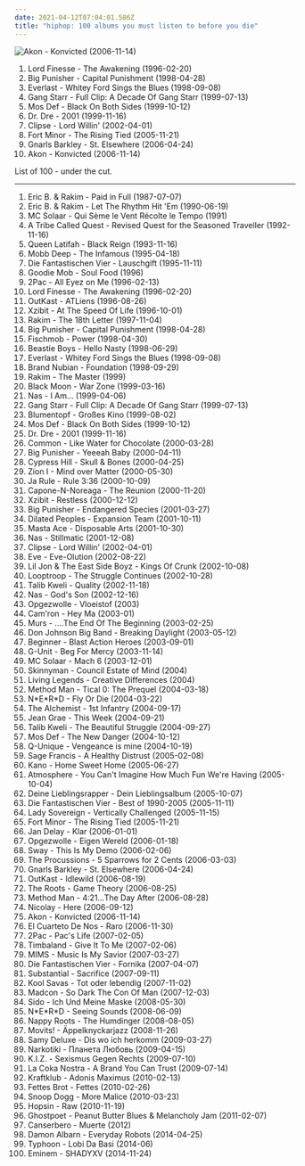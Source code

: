 ```yaml
---
date: 2021-04-12T07:04:01.586Z
title: "hiphop: 100 albums you must listen to before you die"
---
```

![Akon - Konvicted (2006-11-14)](http://coverartarchive.org/release/a44df8e4-87b9-48a7-9a18-795a5abf44c6/16180855087-500.jpg "Akon - Konvicted (2006-11-14)")
<ol class="albums">
<li data-cover="http://coverartarchive.org/release/b79edcef-bc1a-471f-9468-d050459c4d3a/15273239285-500.jpg" data-tags="hip hop" role="button">Lord Finesse - The Awakening (1996-02-20)</li>
<li data-cover="http://coverartarchive.org/release/5ff73aa7-2326-444e-9204-1125f2bd4684/2977313794-500.jpg" data-tags="rap" role="button">Big Punisher - Capital Punishment (1998-04-28)</li>
<li data-cover="http://coverartarchive.org/release/1e4d0890-9ee0-4020-a9dc-8528208fd3ab/1675399328-500.jpg" data-tags="albums by:everlast, rock" role="button">Everlast - Whitey Ford Sings the Blues (1998-09-08)</li>
<li data-cover="http://coverartarchive.org/release/325b57cb-aa85-4232-b6e3-c24240fc1e32/4437166118-500.jpg" data-tags="hip-hop, hip hop, rap, hiphop, east coast, 1990s, real hip-hop, boom bap, gang starr, hiphop classic albums, estados unidos, ok track, a good 1, radiourbaine, rap estadounidense, 1995-1999" role="button">Gang Starr - Full Clip: A Decade Of Gang Starr (1999-07-13)</li>
<li data-cover="http://coverartarchive.org/release/3636d9b6-13e3-3b00-975b-9cf95a0ac21a/2434199624-500.jpg" data-tags="hip-hop" role="button">Mos Def - Black On Both Sides (1999-10-12)</li>
<li data-cover="http://coverartarchive.org/release/db4baedf-bfe1-4e04-b359-99761f1b3deb/8671147785-500.jpg" data-tags="hip-hop, rap, gangsta rap" role="button">Dr. Dre - 2001 (1999-11-16)</li>
<li data-cover="http://coverartarchive.org/release/c5043588-ff22-40d0-b738-60ce6a817537/9609881130-500.jpg" data-tags="rap" role="button">Clipse - Lord Willin' (2002-04-01)</li>
<li data-cover="https://img.discogs.com/bXnt0eXfchKuRrdSJxD7xNAIfS4=/fit-in/600x529/filters:strip_icc():format(jpeg):mode_rgb():quality(90)/discogs-images/R-567986-1336610234-2845.jpeg.jpg" data-tags="hip-hop" role="button">Fort Minor - The Rising Tied (2005-11-21)</li>
<li data-cover="http://coverartarchive.org/release/c1611009-48c0-4171-a26d-698a57cfde9e/3985245895-500.jpg" data-tags="funk, soul" role="button">Gnarls Barkley - St. Elsewhere (2006-04-24)</li>
<li data-cover="http://coverartarchive.org/release/a44df8e4-87b9-48a7-9a18-795a5abf44c6/16180855087-500.jpg" data-tags="akon" role="button">Akon - Konvicted (2006-11-14)</li>
</ol>
List of 100 - under the cut.
<!-- more -->

_________________

<ol class="albums">
<li data-cover="http://coverartarchive.org/release/eec40590-f7f8-48ff-a3cb-0a4aab5aad30/6223485528-500.jpg" data-tags="hip-hop, hip hop" role="button">
Eric B. & Rakim - Paid in Full (1987-07-07)
</li>
<li data-cover="https://img.discogs.com/dTbHZUwAyW5fEx0Z-90SwlQqWxg=/fit-in/600x600/filters:strip_icc():format(jpeg):mode_rgb():quality(90)/discogs-images/R-453085-1568208056-6843.jpeg.jpg" data-tags="hip-hop, hip hop, east coast rap" role="button">
Eric B. & Rakim - Let The Rhythm Hit 'Em (1990-06-19)
</li>
<li data-cover="http://coverartarchive.org/release/ccd1cbc9-5398-4e5d-8846-694fc3acab4f/1402677391-500.jpg" data-tags="french hip-hop, french" role="button">
MC Solaar - Qui Sème le Vent Récolte le Tempo (1991)
</li>
<li data-cover="https://img.discogs.com/yHfAagQxkLUKSbPunOauh4xD12c=/fit-in/600x600/filters:strip_icc():format(jpeg):mode_rgb():quality(90)/discogs-images/R-5408733-1392627713-8707.jpeg.jpg" data-tags="hip hop, hiphop" role="button">
A Tribe Called Quest - Revised Quest for the Seasoned Traveller (1992-11-16)
</li>
<li data-cover="http://coverartarchive.org/release/99fbeb85-6c72-4180-a914-27525f29578a/9213261062-500.jpg" data-tags="hip-hop, hiphop, my collection great 150 albumz of rap, pudlo z kasetami-dobre albumy, hip hop flashback" role="button">
Queen Latifah - Black Reign (1993-11-16)
</li>
<li data-cover="http://coverartarchive.org/release/07e92711-51fe-4e80-97a3-be995b7f4119/4696863575-500.jpg" data-tags="hip-hop, rap" role="button">
Mobb Deep - The Infamous (1995-04-18)
</li>
<li data-cover="http://coverartarchive.org/release/65d6ad44-109b-4c33-a9d2-2fd6e86b7223/2139954499-500.jpg" data-tags="german, hip hop" role="button">
Die Fantastischen Vier - Lauschgift (1995-11-11)
</li>
<li data-cover="https://img.discogs.com/l3S40wUUnsOyG_ka9tmC9m8OmIk=/fit-in/600x609/filters:strip_icc():format(jpeg):mode_rgb():quality(90)/discogs-images/R-221339-1371421141-9632.jpeg.jpg" data-tags="dirty south, 90s" role="button">
Goodie Mob - Soul Food (1996)
</li>
<li data-cover="http://coverartarchive.org/release/8d2491b6-f77f-3ec2-9638-10c231663071/9390923312-500.jpg" data-tags="gangsta rap, hip-hop, 2pac, rap" role="button">
2Pac - All Eyez on Me (1996-02-13)
</li>
<li data-cover="http://coverartarchive.org/release/b79edcef-bc1a-471f-9468-d050459c4d3a/15273239285-500.jpg" data-tags="hip hop" role="button">
Lord Finesse - The Awakening (1996-02-20)
</li>
<li data-cover="https://img.discogs.com/2uDI11IP0s5RCrBjhVSpWunaVe0=/fit-in/600x603/filters:strip_icc():format(jpeg):mode_rgb():quality(90)/discogs-images/R-1336628-1488983534-1292.jpeg.jpg" data-tags="hip-hop" role="button">
OutKast - ATLiens (1996-08-26)
</li>
<li data-cover="http://coverartarchive.org/release/062680e6-450a-3431-bfb6-1f65fa8b849d/25678343558-500.jpg" data-tags="hip hop, rap, west coast rap" role="button">
Xzibit - At The Speed Of Life (1996-10-01)
</li>
<li data-cover="http://coverartarchive.org/release/4952c8bc-4ffb-315b-a6c6-26d23c4df873/14289722113-500.jpg" data-tags="hip hop" role="button">
Rakim - The 18th Letter (1997-11-04)
</li>
<li data-cover="http://coverartarchive.org/release/5ff73aa7-2326-444e-9204-1125f2bd4684/2977313794-500.jpg" data-tags="rap" role="button">
Big Punisher - Capital Punishment (1998-04-28)
</li>
<li data-cover="http://coverartarchive.org/release/17208836-5136-466d-bc2c-c258f4b9108d/2114063577-500.jpg" data-tags="hiphop" role="button">
Fischmob - Power (1998-04-30)
</li>
<li data-cover="http://coverartarchive.org/release/84a4ba6a-cc66-4a8b-b443-198646fbf85f/8508204852-500.jpg" data-tags="hip-hop, rap" role="button">
Beastie Boys - Hello Nasty (1998-06-29)
</li>
<li data-cover="http://coverartarchive.org/release/1e4d0890-9ee0-4020-a9dc-8528208fd3ab/1675399328-500.jpg" data-tags="albums by:everlast, rock" role="button">
Everlast - Whitey Ford Sings the Blues (1998-09-08)
</li>
<li data-cover="http://coverartarchive.org/release/8801f036-6ee9-4e72-908b-6d1b2f131d63/6942685916-500.jpg" data-tags="hip hop, old school hip hop, hiphop classic albums" role="button">
Brand Nubian - Foundation (1998-09-29)
</li>
<li data-cover="http://coverartarchive.org/release/4a5ce787-6585-4c01-ba0c-81e70d750035/4421422361-500.jpg" data-tags="hip hop" role="button">
Rakim - The Master (1999)
</li>
<li data-cover="http://coverartarchive.org/release/d095f20e-001a-4606-95ff-821795b9edec/4279951428-500.jpg" data-tags="hiphop, hardcore hip-hop, good albums" role="button">
Black Moon - War Zone (1999-03-16)
</li>
<li data-cover="https://img.discogs.com/sXdA8UWW2AWmINhxTzltQev3Rnw=/fit-in/600x600/filters:strip_icc():format(jpeg):mode_rgb():quality(90)/discogs-images/R-436330-1368066780-6005.jpeg.jpg" data-tags="rap" role="button">
Nas - I Am... (1999-04-06)
</li>
<li data-cover="http://coverartarchive.org/release/325b57cb-aa85-4232-b6e3-c24240fc1e32/4437166118-500.jpg" data-tags="hip-hop, hip hop, rap, hiphop, east coast, 1990s, real hip-hop, boom bap, gang starr, hiphop classic albums, estados unidos, ok track, a good 1, radiourbaine, rap estadounidense, 1995-1999" role="button">
Gang Starr - Full Clip: A Decade Of Gang Starr (1999-07-13)
</li>
<li data-cover="http://coverartarchive.org/release/ae98347e-2452-408b-997f-1ea428ad0915/3263273318-500.jpg" data-tags="hiphop, german hip hop, deutscher hip hop, full streamable albums" role="button">
Blumentopf - Großes Kino (1999-08-02)
</li>
<li data-cover="http://coverartarchive.org/release/3636d9b6-13e3-3b00-975b-9cf95a0ac21a/2434199624-500.jpg" data-tags="hip-hop" role="button">
Mos Def - Black On Both Sides (1999-10-12)
</li>
<li data-cover="http://coverartarchive.org/release/db4baedf-bfe1-4e04-b359-99761f1b3deb/8671147785-500.jpg" data-tags="hip-hop, rap, gangsta rap" role="button">
Dr. Dre - 2001 (1999-11-16)
</li>
<li data-cover="http://coverartarchive.org/release/0eaf3a43-f00e-4416-8ea3-759d1841e3c9/4402657853-500.jpg" data-tags="hip-hop" role="button">
Common - Like Water for Chocolate (2000-03-28)
</li>
<li data-cover="http://coverartarchive.org/release/93f78313-2ef8-37f4-a144-4c441deff078/22236753612-500.jpg" data-tags="hiphop" role="button">
Big Punisher - Yeeeah Baby (2000-04-11)
</li>
<li data-cover="https://img.discogs.com/-FTLXlXt_wEClCPah1OnIfjAmQE=/fit-in/450x450/filters:strip_icc():format(jpeg):mode_rgb():quality(90)/discogs-images/R-519605-1264963269.jpeg.jpg" data-tags="rapcore, hip-hop" role="button">
Cypress Hill - Skull & Bones (2000-04-25)
</li>
<li data-cover="http://coverartarchive.org/release/0c2c5aed-e1cf-3dc7-82c8-7936611d73f7/15200268076-500.jpg" data-tags="hiphop" role="button">
Zion I - Mind over Matter (2000-05-30)
</li>
<li data-cover="http://coverartarchive.org/release/df56628c-7749-41b7-b91d-de5bd7c692c2/14308150249-500.jpg" data-tags="hip-hop, rap, hiphop" role="button">
Ja Rule - Rule 3:36 (2000-10-09)
</li>
<li data-cover="https://img.discogs.com/vuOu9pJtRq4ZqWf5gYY1oDOOfzs=/fit-in/600x600/filters:strip_icc():format(jpeg):mode_rgb():quality(90)/discogs-images/R-687874-1568926001-9463.jpeg.jpg" data-tags="hiphop, kaudogg" role="button">
Capone-N-Noreaga - The Reunion (2000-11-20)
</li>
<li data-cover="http://coverartarchive.org/release/68323203-8cfa-4d43-91ef-930eeef99cf5/5730125548-500.jpg" data-tags="hip-hop, gangsta rap" role="button">
Xzibit - Restless (2000-12-12)
</li>
<li data-cover="http://coverartarchive.org/release/b07c61eb-ec65-46f5-be66-c744486c36b7/14907416395-500.jpg" data-tags="rap, hiphop, 90s rap, endangered species" role="button">
Big Punisher - Endangered Species (2001-03-27)
</li>
<li data-cover="http://coverartarchive.org/release/45bffb6b-5b13-3df8-9ae1-e782662a6de0/15794560352-500.jpg" data-tags="hip-hop, underground hip hop" role="button">
Dilated Peoples - Expansion Team (2001-10-11)
</li>
<li data-cover="http://coverartarchive.org/release/4398f892-0bbd-4ccb-ba58-822026bc0580/4699250670-500.jpg" data-tags="hip-hop, hiphop, classic, east coast" role="button">
Masta Ace - Disposable Arts (2001-10-30)
</li>
<li data-cover="https://img.discogs.com/ce2bXe_XnmZeSoI9PbdPzpDjdm8=/fit-in/600x450/filters:strip_icc():format(jpeg):mode_rgb():quality(90)/discogs-images/R-5788920-1402698639-1454.jpeg.jpg" data-tags="hip-hop, rap" role="button">
Nas - Stillmatic (2001-12-08)
</li>
<li data-cover="http://coverartarchive.org/release/c5043588-ff22-40d0-b738-60ce6a817537/9609881130-500.jpg" data-tags="rap" role="button">
Clipse - Lord Willin' (2002-04-01)
</li>
<li data-cover="http://coverartarchive.org/release/d79ef353-3fd8-4512-9ed2-8547ca9b6f3c/22158679444-500.jpg" data-tags="hip hop, eve" role="button">
Eve - Eve-Olution (2002-08-22)
</li>
<li data-cover="https://img.discogs.com/Sc8h4hNvvfIveS0Cyd3A7gKBmqY=/fit-in/466x462/filters:strip_icc():format(jpeg):mode_rgb():quality(90)/discogs-images/R-463334-1135168849.jpeg.jpg" data-tags="crunk" role="button">
Lil Jon & The East Side Boyz - Kings Of Crunk (2002-10-08)
</li>
<li data-cover="https://img.discogs.com/u-J6yQ1hPzUkjzPGCskIw481aJo=/fit-in/600x565/filters:strip_icc():format(jpeg):mode_rgb():quality(90)/discogs-images/R-5514300-1434540950-4161.jpeg.jpg" data-tags="hip-hop" role="button">
Looptroop - The Struggle Continues (2002-10-28)
</li>
<li data-cover="http://coverartarchive.org/release/07041b80-aa46-4f9f-bd7e-d4400d627180/2801140623-500.jpg" data-tags="hip-hop" role="button">
Talib Kweli - Quality (2002-11-18)
</li>
<li data-cover="https://img.discogs.com/e9bP78FudkC0nkWRFNQUy38QDF0=/fit-in/600x602/filters:strip_icc():format(jpeg):mode_rgb():quality(90)/discogs-images/R-328103-1262865321.jpeg.jpg" data-tags="rap" role="button">
Nas - God's Son (2002-12-16)
</li>
<li data-cover="http://coverartarchive.org/release/7035c218-c673-4d31-93d1-b3811f6bc486/6363786433-500.jpg" data-tags="hip-hop, rap, hiphop, dutch" role="button">
Opgezwolle - Vloeistof (2003)
</li>
<li data-cover="https://img.discogs.com/PFT39g7ycb3I8p3npMisk3N0-YI=/fit-in/479x479/filters:strip_icc():format(jpeg):mode_rgb():quality(90)/discogs-images/R-14350582-1572765182-2623.jpeg.jpg" data-tags="hip-hop, hiphop, just blaze, flow, rocafella, sampled based, camron - hey ma" role="button">
Cam'ron - Hey Ma (2003-01)
</li>
<li data-cover="http://coverartarchive.org/release/723dea4c-3a6d-4d21-9d2c-548eb5dc54d7/17201983621-500.jpg" data-tags="hip-hop" role="button">
Murs - ....The End Of The Beginning (2003-02-25)
</li>
<li data-cover="http://coverartarchive.org/release/95d428d2-ea6f-4b47-ab4c-8c8899f8c977/16550895208-500.jpg" data-tags="hip hop" role="button">
Don Johnson Big Band - Breaking Daylight (2003-05-12)
</li>
<li data-cover="http://coverartarchive.org/release/d509ac03-18cf-45b8-94ab-ab8617fb9f99/3349734538-500.jpg" data-tags="german hiphop, hip-hop, hip hop, german" role="button">
Beginner - Blast Action Heroes (2003-09-01)
</li>
<li data-cover="https://img.discogs.com/0GRKX6vZKxmykt49aVPTcsro_F4=/fit-in/300x298/filters:strip_icc():format(jpeg):mode_rgb():quality(90)/discogs-images/R-1963323-1255339548.jpeg.jpg" data-tags="rap, g-unit" role="button">
G-Unit - Beg For Mercy (2003-11-14)
</li>
<li data-cover="http://coverartarchive.org/release/64da7eeb-d86d-3f3f-8a11-0ea6d1f48e25/24416039746-500.jpg" data-tags="french, rap, hiphop, french hip-hop, hiphopfrlab" role="button">
MC Solaar - Mach 6 (2003-12-01)
</li>
<li data-cover="http://coverartarchive.org/release/569ab96e-a3c7-44b7-9a89-5221abb75d43/18690093983-500.jpg" data-tags="hip-hop, hip hop" role="button">
Skinnyman - Council Estate of Mind (2004)
</li>
<li data-cover="http://coverartarchive.org/release/0d79c2f7-3c45-460e-aba2-7a581c60d045/4479380328-500.jpg" data-tags="hip-hop, hip hop, hiphop, fettttttttttttttt, nice   smile, album i love" role="button">
Living Legends - Creative Differences (2004)
</li>
<li data-cover="http://coverartarchive.org/release/dd9535b5-b223-4ab0-bba2-8aeacfb94f7a/2188706714-500.jpg" data-tags="rap" role="button">
Method Man - Tical 0: The Prequel (2004-03-18)
</li>
<li data-cover="http://coverartarchive.org/release/1453bafd-09a5-43e6-aa52-5ab2867c7218/2090793464-500.jpg" data-tags="hip-hop" role="button">
N*E*R*D - Fly Or Die (2004-03-22)
</li>
<li data-cover="https://img.discogs.com/dq2geKGmTdI736QrpaEMXRFUB7c=/fit-in/600x599/filters:strip_icc():format(jpeg):mode_rgb():quality(90)/discogs-images/R-9163033-1488053223-3996.jpeg.jpg" data-tags="rap, hiphop, beats for days" role="button">
The Alchemist - 1st Infantry (2004-09-17)
</li>
<li data-cover="http://coverartarchive.org/release/8a6defdd-8f7d-4cbe-a4f2-8badf551021f/5634093224-500.jpg" data-tags="hip hop" role="button">
Jean Grae - This Week (2004-09-21)
</li>
<li data-cover="https://img.discogs.com/4py4xiK0UiIC3_z0rrt5exFOY2I=/fit-in/352x348/filters:strip_icc():format(jpeg):mode_rgb():quality(90)/discogs-images/R-378450-1173002498.jpeg.jpg" data-tags="hip-hop" role="button">
Talib Kweli - The Beautiful Struggle (2004-09-27)
</li>
<li data-cover="http://coverartarchive.org/release/56c76359-e7d8-465c-8e84-fdcce75dbb80/2977936650-500.jpg" data-tags="hip-hop, hip hop" role="button">
Mos Def - The New Danger (2004-10-12)
</li>
<li data-cover="http://coverartarchive.org/release/f0fef30c-753e-4468-9e90-fe94ca046d64/18633416035-500.jpg" data-tags="hiphop" role="button">
Q-Unique - Vengeance is mine (2004-10-19)
</li>
<li data-cover="http://coverartarchive.org/release/d4bb9e32-c5f3-41d8-b734-175987b8996e/15200089926-500.jpg" data-tags="hip-hop" role="button">
Sage Francis - A Healthy Distrust (2005-02-08)
</li>
<li data-cover="http://coverartarchive.org/release/a1c0ef14-a5d0-44fc-b8fb-6698d0c8133e/15330126310-500.jpg" data-tags="hiphop, hip hop, grime" role="button">
Kano - Home Sweet Home (2005-06-27)
</li>
<li data-cover="http://coverartarchive.org/release/d5a43378-bd1f-40fe-bf5e-8a3496ab073b/5738018864-500.jpg" data-tags="hip-hop" role="button">
Atmosphere - You Can't Imagine How Much Fun We're Having (2005-10-04)
</li>
<li data-cover="http://coverartarchive.org/release/1c338df2-3294-4b90-88fd-8567d11293b1/22346044809-500.jpg" data-tags="rap, hiphop, sido" role="button">
Deine Lieblingsrapper - Dein Lieblingsalbum (2005-10-07)
</li>
<li data-cover="http://coverartarchive.org/release/b3bd3bca-228f-474a-a832-8f4aa63f69b6/12899238421-500.jpg" data-tags="hip-hop, hiphop" role="button">
Die Fantastischen Vier - Best of 1990-2005 (2005-11-11)
</li>
<li data-cover="https://img.discogs.com/pUI_te1NTDMwYQ1i8k6G7NgSSjI=/fit-in/600x600/filters:strip_icc():format(jpeg):mode_rgb():quality(90)/discogs-images/R-557280-1348161919-8961.jpeg.jpg" data-tags="grime, hip hop" role="button">
Lady Sovereign - Vertically Challenged (2005-11-15)
</li>
<li data-cover="https://img.discogs.com/bXnt0eXfchKuRrdSJxD7xNAIfS4=/fit-in/600x529/filters:strip_icc():format(jpeg):mode_rgb():quality(90)/discogs-images/R-567986-1336610234-2845.jpeg.jpg" data-tags="hip-hop" role="button">
Fort Minor - The Rising Tied (2005-11-21)
</li>
<li data-cover="http://coverartarchive.org/release/684f6730-83c7-4012-b4c3-b66c817c7dcb/17685640634-500.jpg" data-tags="hamburg" role="button">
Jan Delay - Klar (2006-01-01)
</li>
<li data-cover="http://coverartarchive.org/release/70caca64-9d5e-416d-8be5-9060cbf86c25/6363539338-500.jpg" data-tags="hip-hop, rap, hiphop, dutch, 00s, nederhop, geweldig, outstanding albums" role="button">
Opgezwolle - Eigen Wereld (2006-01-18)
</li>
<li data-cover="http://coverartarchive.org/release/f2e854c8-593f-4d78-bfdf-e82b10763cb9/20541752674-500.jpg" data-tags="grime" role="button">
Sway - This Is My Demo (2006-02-06)
</li>
<li data-cover="https://img.discogs.com/N9VZ7_Xz8F3gMMVvjHqx34xCv6U=/fit-in/600x593/filters:strip_icc():format(jpeg):mode_rgb():quality(90)/discogs-images/R-698468-1415358191-4916.jpeg.jpg" data-tags="hiphop, to discover, trina" role="button">
The Procussions - 5 Sparrows for 2 Cents (2006-03-03)
</li>
<li data-cover="http://coverartarchive.org/release/c1611009-48c0-4171-a26d-698a57cfde9e/3985245895-500.jpg" data-tags="funk, soul" role="button">
Gnarls Barkley - St. Elsewhere (2006-04-24)
</li>
<li data-cover="http://coverartarchive.org/release/3a589980-607d-466e-b17d-41778d5effc5/2693377789-500.jpg" data-tags="hip-hop" role="button">
OutKast - Idlewild (2006-08-19)
</li>
<li data-cover="https://img.discogs.com/vJCvSS6S95nfXvm5FYP-_rDcD6E=/fit-in/590x588/filters:strip_icc():format(jpeg):mode_rgb():quality(90)/discogs-images/R-780773-1167308486.jpeg.jpg" data-tags="hip-hop" role="button">
The Roots - Game Theory (2006-08-25)
</li>
<li data-cover="https://via.placeholder.com/450" data-tags="hip-hop" role="button">
Method Man - 4:21...The Day After (2006-08-28)
</li>
<li data-cover="https://img.discogs.com/d-pJPDGDC0gv2vTYeJxq920sZ9w=/fit-in/240x240/filters:strip_icc():format(jpeg):mode_rgb():quality(90)/discogs-images/R-784456-1160065940.jpeg.jpg" data-tags="hip hop, hiphop, underground hip hop, hella good, fettttttttttttttt, nice   smile, umse, encrypted message beneath the lyrics" role="button">
Nicolay - Here (2006-09-12)
</li>
<li data-cover="http://coverartarchive.org/release/a44df8e4-87b9-48a7-9a18-795a5abf44c6/16180855087-500.jpg" data-tags="akon" role="button">
Akon - Konvicted (2006-11-14)
</li>
<li data-cover="http://coverartarchive.org/release/3e4427ca-35b2-47a4-880f-517f7f951c4c/1882015703-500.jpg" data-tags="rock uruguayo" role="button">
El Cuarteto De Nos - Raro (2006-11-30)
</li>
<li data-cover="http://coverartarchive.org/release/ef09c9b1-b92a-4a08-8b3b-fb94447de47f/12844784305-500.jpg" data-tags="rap, hip-hop, hiphop" role="button">
2Pac - Pac's Life (2007-02-05)
</li>
<li data-cover="http://coverartarchive.org/release/238a0ba2-573f-4d17-8170-505dd86a01f0/2452856881-500.jpg" data-tags="hip-hop, dance, hiphop, rnb, give it to me, alefone, soparalokos, grh, timafsb" role="button">
Timbaland - Give It To Me (2007-02-06)
</li>
<li data-cover="https://img.discogs.com/K7vU4NZmdlJ2y7ppn1klT-bUpjs=/fit-in/600x600/filters:strip_icc():format(jpeg):mode_rgb():quality(90)/discogs-images/R-1320220-1586363305-6513.jpeg.jpg" data-tags="rap" role="button">
MIMS - Music Is My Savior (2007-03-27)
</li>
<li data-cover="http://coverartarchive.org/release/8208c422-13eb-4ade-98e4-fd551f3cd67a/12899177229-500.jpg" data-tags="hip hop, deutsch, german" role="button">
Die Fantastischen Vier - Fornika (2007-04-07)
</li>
<li data-cover="https://img.discogs.com/chr0enqrjlaMHje2mXFuQ8GXqIc=/fit-in/579x600/filters:strip_icc():format(jpeg):mode_rgb():quality(90)/discogs-images/R-1299797-1347987889-4469.jpeg.jpg" data-tags="hip-hop, hiphop, japan, qn5 music, extended famm, jazzy hiphop, tonedeff, substantial, the plague, dmv area hip hop" role="button">
Substantial - Sacrifice (2007-09-11)
</li>
<li data-cover="http://coverartarchive.org/release/9b9d63d5-f562-41fb-a5ff-fbd88bce1406/28656427305-500.jpg" data-tags="savas" role="button">
Kool Savas - Tot oder lebendig (2007-11-02)
</li>
<li data-cover="https://img.discogs.com/HLaC7oMWARF7BWVvg-uPdqFWQxM=/fit-in/600x600/filters:strip_icc():format(jpeg):mode_rgb():quality(90)/discogs-images/R-1186600-1229617974.jpeg.jpg" data-tags="hip-hop" role="button">
Madcon - So Dark The Con Of Man (2007-12-03)
</li>
<li data-cover="http://coverartarchive.org/release/cf12164c-0153-42ab-8b62-df5ab03ddb31/21814774546-500.jpg" data-tags="hip hop, hiphop" role="button">
Sido - Ich Und Meine Maske (2008-05-30)
</li>
<li data-cover="https://img.discogs.com/sAHiZ1GQVMxSrV1dwSAi5FPOqL4=/fit-in/600x600/filters:strip_icc():format(jpeg):mode_rgb():quality(90)/discogs-images/R-3646806-1516228829-9542.jpeg.jpg" data-tags="hip-hop" role="button">
N*E*R*D - Seeing Sounds (2008-06-09)
</li>
<li data-cover="https://img.discogs.com/adipumG1eBV2SnHjmo67JHU0TlM=/fit-in/300x300/filters:strip_icc():format(jpeg):mode_rgb():quality(90)/discogs-images/R-321429-1097508341.jpg.jpg" data-tags="hiphop" role="button">
Nappy Roots - The Humdinger (2008-08-05)
</li>
<li data-cover="http://coverartarchive.org/release/0af017d6-f48f-44d4-9b55-80efd03b58a6/17604249293-500.jpg" data-tags="hip-hop, jazz, swing" role="button">
Movits! - Äppelknyckarjazz (2008-11-26)
</li>
<li data-cover="http://coverartarchive.org/release/9370f31c-6879-42d4-99d0-3eece1c428d1/24502538812-500.jpg" data-tags="german" role="button">
Samy Deluxe - Dis wo ich herkomm (2009-03-27)
</li>
<li data-cover="https://via.placeholder.com/450" data-tags="electronic, hiphop, funny" role="button">
Narkotiki - Планета Любовь (2009-04-15)
</li>
<li data-cover="http://coverartarchive.org/release/622f3095-0a80-3c65-844f-9bfdbc773cc6/13372924011-500.jpg" data-tags="hip hop, hip-hop" role="button">
K.I.Z. - Sexismus Gegen Rechts (2009-07-10)
</li>
<li data-cover="http://coverartarchive.org/release/53417254-fc89-4bd4-9b2b-10830617f628/15185164247-500.jpg" data-tags="rap, la coka nostra, rock, underground hip-hop, house of pain" role="button">
La Coka Nostra - A Brand You Can Trust (2009-07-14)
</li>
<li data-cover="http://coverartarchive.org/release/92137c80-08a6-4a44-adc3-3decea226f57/4707989686-500.jpg" data-tags="indie, indie rock, hiphop" role="button">
Kraftklub - Adonis Maximus (2010-02-13)
</li>
<li data-cover="http://coverartarchive.org/release/38f7dc01-1157-483e-b5ab-44a5734cd6b4/11401785271-500.jpg" data-tags="hip-hop, hiphop, live, albums i bought on cd, available in napster" role="button">
Fettes Brot - Fettes (2010-02-26)
</li>
<li data-cover="http://coverartarchive.org/release/c196ec5b-48fc-4510-aec0-5ef7fb3d9458/10330822331-500.jpg" data-tags="rap" role="button">
Snoop Dogg - More Malice (2010-03-23)
</li>
<li data-cover="http://coverartarchive.org/release/bcb3efba-2cc3-4c75-80d5-65f53539301c/15240684714-500.jpg" data-tags="raw" role="button">
Hopsin - Raw (2010-11-19)
</li>
<li data-cover="https://img.discogs.com/o6SwXLZ6Lq03cQll6aPzAQE0kXw=/fit-in/420x420/filters:strip_icc():format(jpeg):mode_rgb():quality(90)/discogs-images/R-2705920-1297365038.jpeg.jpg" data-tags="hip hop, experimental" role="button">
Ghostpoet - Peanut Butter Blues & Melancholy Jam (2011-02-07)
</li>
<li data-cover="http://coverartarchive.org/release/81242780-a696-4a69-bdff-8315ce68d65b/4099647297-500.jpg" data-tags="rap, hiphop, 2010s, venezuela, rap venezolano, 2010-2014" role="button">
Canserbero - Muerte (2012)
</li>
<li data-cover="https://img.discogs.com/aH-EXZ6G_eOp-whSGmUGn4nuuzE=/fit-in/598x600/filters:strip_icc():format(jpeg):mode_rgb():quality(90)/discogs-images/R-5425859-1393250079-6492.jpeg.jpg" data-tags="electronic, folktronica" role="button">
Damon Albarn - Everyday Robots (2014-04-25)
</li>
<li data-cover="http://coverartarchive.org/release/f720e7ab-cdc7-4b36-aed5-daf6cf3f23a2/7692897518-500.jpg" data-tags="hiphop, nederhop" role="button">
Typhoon - Lobi Da Basi (2014-06)
</li>
<li data-cover="https://img.discogs.com/UalF51dGgQRgd6bf5OcN4HFl9S4=/fit-in/600x536/filters:strip_icc():format(jpeg):mode_rgb():quality(90)/discogs-images/R-11491697-1517688274-1964.png.jpg" data-tags="hip-hop, hip hop, rap, hiphop, eminem" role="button">
Eminem - SHADYXV (2014-11-24)
</li>
</ol>